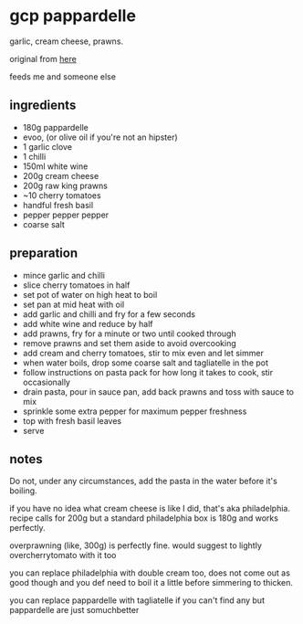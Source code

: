 # gcp pappardelle

garlic, cream cheese, prawns.

original from [here](https://www.yummly.co.uk/recipe/Garlic-_-Chili-Prawn-Tagliatelle-1195861#directions)

feeds me and someone else

## ingredients

- 180g pappardelle
- evoo, (or olive oil if you're not an hipster)
- 1 garlic clove
- 1 chilli
- 150ml white wine
- 200g cream cheese
- 200g raw king prawns
- ~10 cherry tomatoes
- handful fresh basil
- pepper pepper pepper
- coarse salt

## preparation

- mince garlic and chilli
- slice cherry tomatoes in half
- set pot of water on high heat to boil
- set pan at mid heat with oil
- add garlic and chilli and fry for a few seconds
- add white wine and reduce by half
- add prawns, fry for a minute or two until cooked through
- remove prawns and set them aside to avoid overcooking
- add cream and cherry tomatoes, stir to mix even and let simmer
- when water boils, drop some coarse salt and tagliatelle in the pot
- follow instructions on pasta pack for how long it takes to cook, stir occasionally
- drain pasta, pour in sauce pan, add back prawns and toss with sauce to mix
- sprinkle some extra pepper for maximum pepper freshness
- top with fresh basil leaves
- serve

## notes

Do not, under any circumstances, add the pasta in the water before it's boiling.

if you have no idea what cream cheese is like I did, that's aka philadelphia. recipe calls for 200g but a standard philadelphia box is 180g and works perfectly.

overprawning (like, 300g) is perfectly fine. would suggest to lightly overcherrytomato with it too

you can replace philadelphia with double cream too, does not come out as good though and you def need to boil it a little before simmering to thicken.

you can replace pappardelle with tagliatelle if you can't find any but pappardelle are just somuchbetter
